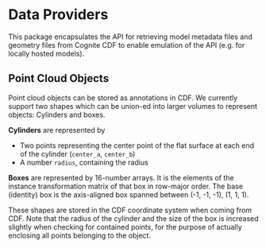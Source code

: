 # Data Providers

This package encapsulates the API for retrieving model metadata files and geometry files from Cognite CDF to enable emulation of the API (e.g. for locally hosted models).

## Point Cloud Objects

Point cloud objects can be stored as annotations in CDF. We currently support two shapes which can be union-ed into larger volumes to represent objects: Cylinders and boxes.

**Cylinders** are represented by
- Two points representing the center point of the flat surface at each end of the cylinder (`center_a`, `center_b`)
- A number `radius`, containing the radius

**Boxes** are represented by 16-number arrays. It is the elements of the instance transformation matrix of that box in row-major order. The base (identity) box is the axis-aligned box spanned between (-1, -1, -1), (1, 1, 1).

These shapes are stored in the CDF coordinate system when coming from CDF.
Note that the radius of the cylinder and the size of the box is increased slightly when checking for contained points, for the purpose of actually enclosing all points belonging to the object.
